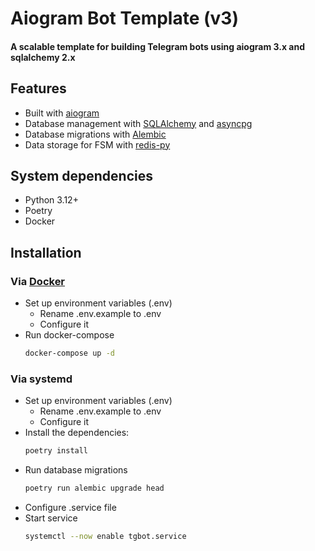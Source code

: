 # Aiogram Bot Template (v3)

#### A scalable template for building Telegram bots using aiogram 3.x and sqlalchemy 2.x

## Features

- Built with [aiogram](https://github.com/aiogram/aiogram)
- Database management with [SQLAlchemy](https://www.sqlalchemy.org/)
  and [asyncpg](https://github.com/MagicStack/asyncpg)
- Database migrations with [Alembic](https://alembic.sqlalchemy.org/en/latest/)
- Data storage for FSM with [redis-py](https://github.com/redis/redis-py)

## System dependencies

- Python 3.12+
- Poetry
- Docker

## Installation

### Via [Docker](https://www.docker.com/)
- Set up environment variables (.env)
    - Rename .env.example to .env
    - Configure it
- Run docker-compose
  ```sh
  docker-compose up -d

### Via systemd
- Set up environment variables (.env)
    - Rename .env.example to .env
    - Configure it
- Install the dependencies:
   ```sh
   poetry install

- Run database migrations
    ```sh
   poetry run alembic upgrade head

- Configure .service file
- Start service
   ```sh
   systemctl --now enable tgbot.service
